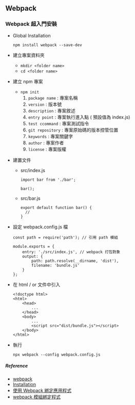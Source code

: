 ## Webpack
### Webpack 超入門安裝
 - Global Installation
    ```
    npm install webpack --save-dev
    ```
 - 建立專案資料夾
     *  ```mkdir <folder name>```
     *  ```cd <folder name>```
 - 建立 npm 專案
     *  ```npm init```
        1. `package name` : 專案名稱
        2. `version` : 版本號
        3. `description` : 專案敘述
        4. `entry point` : 專案執行進入點 ( 預設值為 index.js)
        5. `test ccommand` : 專案測試指令
        6. `git repository` : 專案原始碼的版本控管位置
        7. `keywords` : 專案關鍵字
        8. `author` : 專案作者
        9. `license` : 專案版權

 - 建置文件
     *  src/index.js
        ```
        import bar from './bar';

        bar();
        ```
     *  src/bar.js
        ```
        export default function bar() { 
          //
        }
        ```

 - 設定 webpack.config.js 檔
    ```
    const path = require('path'); // 引用 path 模組

    module.exports = {
        entry: './src/index.js', // webpack 打包對象
        output: {
            path: path.resolve(__dirname, 'dist'),
            filename: 'bundle.js'
        }
    };
    ```
 - 在 html / or 文件中引入
    ```
    <!doctype html>
    <html>
        <head>
            ...
        </head>
        <body>
            ...
            <script src="dist/bundle.js"></script>
        </body>
    </html>
    ```
 - 執行
    ```
    npx webpack --config webpack.config.js
    ```


##### Reference
 - [webpack](https://webpack.js.org/)
 - [Installation](https://webpack.js.org/guides/installation/)
 - [使用 Webpack 綁定應用程式](https://docs.aws.amazon.com/zh_tw/sdk-for-javascript/v2/developer-guide/webpack.html)
 - [webpack 模組綁定程式](https://docs.aws.amazon.com/zh_tw/sdk-for-javascript/v2/developer-guide/webpack.html)